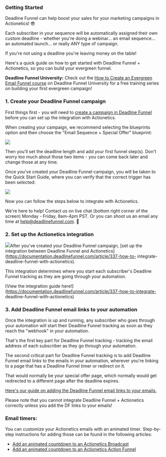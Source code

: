 ### Getting Started

Deadline Funnel can help boost your sales for your marketing campaigns in
Actionetics! 😎

Each subscriber in your sequence will be automatically assigned their own
custom deadline - whether you're doing a webinar... an email sequence... an
automated launch... or really ANY type of campaign.

If you're not using a deadline you're leaving money on the table!

Here's a quick guide on how to get started with Deadline Funnel + Actionetics,
so you can build your evergreen funnel.  

**Deadline Funnel University:** Check out the [How to Create an Evergreen
Email Funnel course](https://university.deadlinefunnel.com/courses/evergreen)
on Deadline Funnel University for a free training series on building your
first evergreen campaign!

### 1\. Create your Deadline Funnel campaign

First things first - you will need to [create a campaign in Deadline
Funnel](https://deadlinefunnel.com/promotions/create) before you can set up
the integration with Actionetics.

When creating your campaign, we recommend selecting the blueprints option and
then choose the "Email Sequence + Special Offer" blueprint:

![](https://s3.amazonaws.com/helpscout.net/docs/assets/53974d6ce4b0c76107b109d1/images/5dfd10952c7d3a7e9ae5636c/file-4mxM9o3U2U.png)

Then you'll set the deadline length and add your first funnel step(s). Don't
worry too much about those two items - you can come back later and change
those at any time.

Once you've created your Deadline Funnel campaign, you will be taken to the
Quick Start Guide, where you can verify that the correct trigger has been
selected:

![](https://s3.amazonaws.com/helpscout.net/docs/assets/53974d6ce4b0c76107b109d1/images/5dfd11032c7d3a7e9ae56377/file-Y7B45ZIrXI.png)

Now you can follow the steps below to integrate with Actionetics.

We're here to help! Contact us on live chat (bottom right corner of the
screen) Monday - Friday, 8am-4pm PST. Or you can shoot us an email any time at
help@deadlinefunnel.com. 🙂

### 2\. Set up the Actionetics integration

![](https://s3.amazonaws.com/helpscout.net/docs/assets/53974d6ce4b0c76107b109d1/images/591cbd6c2c7d3a057f892df2/file-8zvsK6ZBpR.png)After
you've created your Deadline Funnel campaign, [set up the integration between
Deadline Funnel and
Actionetics](https://documentation.deadlinefunnel.com/article/337-how-to-
integrate-deadline-funnel-with-actionetics).

This integration determines where you start each subscriber's Deadline Funnel
tracking as they are going through your automation.

[View the integration guide
here!](https://documentation.deadlinefunnel.com/article/337-how-to-integrate-
deadline-funnel-with-actionetics)

### 3\. Add Deadline Funnel email links to your automation

Once the integration is up and running, any subscriber who goes through your
automation will start their Deadline Funnel tracking as soon as they reach the
"webhook" in your automation.

That's the first key part for Deadline Funnel tracking - tracking the email
address of each subscriber as they go through your automation.

The second critical part for Deadline Funnel tracking is to add Deadline
Funnel email links to the emails in your automation, wherever you're linking
to a page that has a Deadline Funnel timer or redirect on it.

That would normally be your special offer page, which normally would get
redirected to a different page after the deadline expires.

[Here's our guide on adding the Deadline Funnel email links to your
emails.](https://documentation.deadlinefunnel.com/article/16-expiring-links)

Please note that you cannot integrate Deadline Funnel + Actionetics correctly
unless you add the DF links to your emails!

### Email timers:

You can customize your Actionetics emails with an animated timer. Step-by-step
instructions for adding those can be found in the following articles:  

  * [A](https://documentation.deadlinefunnel.com/article/246-how-to-add-email-countdown-code-to-activecampaign)[dd an animated countdown to an Actionetics Broadcast](https://documentation.deadlinefunnel.com/article/403-how-to-add-email-countdown-code-to-actionetics)
  * [Add an animated countdown to an Actionetics Action Funnel](https://documentation.deadlinefunnel.com/article/449-how-to-add-an-email-countdown-timer-to-an-actionetics-action-funnel)

